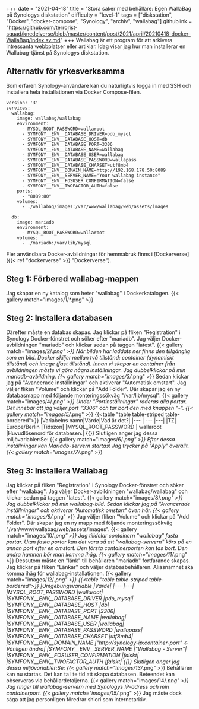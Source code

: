 +++
date = "2021-04-18"
title = "Stora saker med behållare: Egen WallaBag på Synologys diskstation"
difficulty = "level-1"
tags = ["diskstation", "Docker", "docker-compose", "Synology", "archiv", "wallabag"]
githublink = "https://github.com/terrorist-squad/knedelverse/blob/master/content/post/2021/april/20210418-docker-WallaBag/index.sv.md"
+++
Wallabag är ett program för att arkivera intressanta webbplatser eller artiklar. Idag visar jag hur man installerar en Wallabag-tjänst på Synologys diskstation.
## Alternativ för yrkesverksamma
Som erfaren Synology-användare kan du naturligtvis logga in med SSH och installera hela installationen via Docker Compose-filen.
```
version: '3'
services:
  wallabag:
    image: wallabag/wallabag
    environment:
      - MYSQL_ROOT_PASSWORD=wallaroot
      - SYMFONY__ENV__DATABASE_DRIVER=pdo_mysql
      - SYMFONY__ENV__DATABASE_HOST=db
      - SYMFONY__ENV__DATABASE_PORT=3306
      - SYMFONY__ENV__DATABASE_NAME=wallabag
      - SYMFONY__ENV__DATABASE_USER=wallabag
      - SYMFONY__ENV__DATABASE_PASSWORD=wallapass
      - SYMFONY__ENV__DATABASE_CHARSET=utf8mb4
      - SYMFONY__ENV__DOMAIN_NAME=http://192.168.178.50:8089
      - SYMFONY__ENV__SERVER_NAME="Your wallabag instance"
      - SYMFONY__ENV__FOSUSER_CONFIRMATION=false
      - SYMFONY__ENV__TWOFACTOR_AUTH=false
    ports:
      - "8089:80"
    volumes:
      - ./wallabag/images:/var/www/wallabag/web/assets/images

  db:
    image: mariadb
    environment:
      - MYSQL_ROOT_PASSWORD=wallaroot
    volumes:
      - ./mariadb:/var/lib/mysql

```
Fler användbara Docker-avbildningar för hemmabruk finns i [Dockerverse]({{< ref "dockerverse" >}} "Dockerverse").
## Steg 1: Förbered wallabag-mappen
Jag skapar en ny katalog som heter "wallabag" i Dockerkatalogen.
{{< gallery match="images/1/*.png" >}}

## Steg 2: Installera databasen
Därefter måste en databas skapas. Jag klickar på fliken "Registration" i Synology Docker-fönstret och söker efter "mariadb". Jag väljer Docker-avbildningen "mariadb" och klickar sedan på taggen "latest".
{{< gallery match="images/2/*.png" >}}
När bilden har laddats ner finns den tillgänglig som en bild. Docker skiljer mellan två tillstånd: container (dynamiskt tillstånd) och image (fast tillstånd). Innan vi skapar en container från avbildningen måste vi göra några inställningar. Jag dubbelklickar på min mariadb-avbildning.
{{< gallery match="images/3/*.png" >}}
Sedan klickar jag på "Avancerade inställningar" och aktiverar "Automatisk omstart". Jag väljer fliken "Volume" och klickar på "Add Folder". Där skapar jag en ny databasmapp med följande monteringssökväg "/var/lib/mysql".
{{< gallery match="images/4/*.png" >}}
Under "Portinställningar" raderas alla portar. Det innebär att jag väljer port "3306" och tar bort den med knappen "-".
{{< gallery match="images/5/*.png" >}}
{{<table "table table-striped table-bordered">}}
|Variabelns namn|Värde|Vad är det?|
|--- | --- |---|
|TZ| Europe/Berlin	|Tidszon|
|MYSQL_ROOT_PASSWORD	 | wallaroot |Huvudlösenord för databasen.|
{{</table>}}
Slutligen anger jag dessa miljövariabler:Se:
{{< gallery match="images/6/*.png" >}}
Efter dessa inställningar kan Mariadb-servern startas! Jag trycker på "Apply" överallt.
{{< gallery match="images/7/*.png" >}}

## Steg 3: Installera Wallabag
Jag klickar på fliken "Registration" i Synology Docker-fönstret och söker efter "wallabag". Jag väljer Docker-avbildningen "wallabag/wallabag" och klickar sedan på taggen "latest".
{{< gallery match="images/8/*.png" >}}
Jag dubbelklickar på min wallabag-bild. Sedan klickar jag på "Avancerade inställningar" och aktiverar "Automatisk omstart" även här.
{{< gallery match="images/9/*.png" >}}
Jag väljer fliken "Volume" och klickar på "Add Folder". Där skapar jag en ny mapp med följande monteringssökväg "/var/www/wallabag/web/assets/images".
{{< gallery match="images/10/*.png" >}}
Jag tilldelar containern "wallabag" fasta portar. Utan fasta portar kan det vara så att "wallabag-servern" körs på en annan port efter en omstart. Den första containerporten kan tas bort. Den andra hamnen bör man komma ihåg.
{{< gallery match="images/11/*.png" >}}
Dessutom måste en "länk" till behållaren "mariadb" fortfarande skapas. Jag klickar på fliken "Länkar" och väljer databasbehållaren. Aliasnamnet ska komma ihåg för wallabag-installationen.
{{< gallery match="images/12/*.png" >}}
{{<table "table table-striped table-bordered">}}
|Umgebungsvariable	|Värde|
|--- |---|
|MYSQL_ROOT_PASSWORD	|wallaroot|
|SYMFONY__ENV__DATABASE_DRIVER	|pdo_mysql|
|SYMFONY__ENV__DATABASE_HOST	|db|
|SYMFONY__ENV__DATABASE_PORT	|3306|
|SYMFONY__ENV__DATABASE_NAME	|wallabag|
|SYMFONY__ENV__DATABASE_USER	|wallabag|
|SYMFONY__ENV__DATABASE_PASSWORD	|wallapass|
|SYMFONY__ENV__DATABASE_CHARSET |utf8mb4|
|SYMFONY__ENV__DOMAIN_NAME	|"http://synology-ip:container-port" <- Vänligen ändra|
|SYMFONY__ENV__SERVER_NAME	|"Wallabag - Server"|
|SYMFONY__ENV__FOSUSER_CONFIRMATION	|falskt|
|SYMFONY__ENV__TWOFACTOR_AUTH	|falskt|
{{</table>}}
Slutligen anger jag dessa miljövariabler:Se:
{{< gallery match="images/13/*.png" >}}
Behållaren kan nu startas. Det kan ta lite tid att skapa databasen. Beteendet kan observeras via behållardetaljerna.
{{< gallery match="images/14/*.png" >}}
Jag ringer till wallabag-servern med Synologys IP-adress och min containerport.
{{< gallery match="images/15/*.png" >}}
Jag måste dock säga att jag personligen föredrar shiori som internetarkiv.
